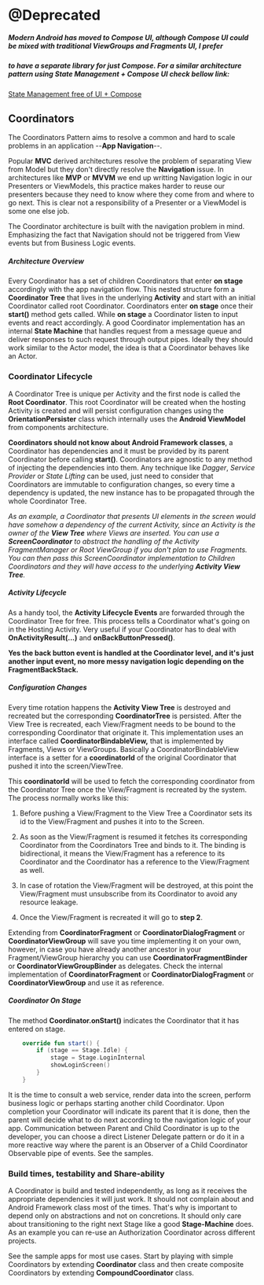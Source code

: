 

# @Deprecated
##### Modern Android has moved to Compose UI, although Compose UI could be mixed with traditional ViewGroups and Fragments UI, I prefer 
##### to have a separate library for just Compose. For a similar architecture pattern using State Management + Compose UI check bellow link:
[State Management free of UI + Compose](https://github.com/pablichjenkov/state-tree)

 ## Coordinators
  The Coordinators Pattern aims to resolve a common and hard to scale problems in an application 
  --**App Navigation**--.
  
  Popular **MVC** derived architectures resolve the problem of separating View from Model but 
  they don't directly resolve the **Navigation** issue. In architectures like **MVP** or **MVVM** 
  we end up writting Navigation logic in our Presenters or ViewModels, this practice makes harder 
  to reuse our presenters because they need to know where they come from and where to go next. This 
  is clear not a responsibility of a Presenter or a ViewModel is some one else job.
  
  The Coordinator architecture is built with the navigation problem in mind. Emphasizing the fact 
  that Navigation should not be triggered from View events but from Business Logic events.
  
  
 ##### Architecture Overview
  Every Coordinator has a set of children Coordinators that enter **on stage** accordingly with the 
  app navigation flow. This nested structure form a **Coordinator Tree** that lives in the 
  underlying **Activity** and start with an initial Coordinator called root Coordinator. 
  Coordinators enter **on stage** once their **start()** method gets called. While **on stage** a 
  Coordinator listen to input events and react accordingly. A good Coordinator implementation has 
  an internal **State Machine** that handles request from a message queue and deliver responses to 
  such request through output pipes. Ideally they should work similar to the Actor model, the idea 
  is that a Coordinator behaves like an Actor.
 
 ### Coordinator Lifecycle
 A Coordinator Tree is unique per Activity and the first node is called the **Root Coordinator**. 
 This root Coordinator will be created when the hosting Activity is created and will persist 
 configuration changes using the **OrientationPersister** class which internally uses the **Android 
 ViewModel** from components architecture.
 
 
 **Coordinators should not know about Android Framework classes**, a Coordinator has dependencies 
 and it must be provided by its parent Coordinator before calling **start()**. Coordinators are 
 agnostic to any method of injecting the dependencies into them. Any technique like *Dagger*, 
 *Service Provider* or *State Lifting* can be used, just need to consider that Coordinators are 
 immutable to configuration changes, so every time a dependency is updated, the new instance 
 has to be propagated through the whole Coordinator Tree.
 
 *As an example, a Coordinator that presents UI elements in the screen would have somehow a 
 dependency of the current Activity, since an Activity is the owner of the **View Tree** where 
 Views are inserted.
 You can use a **ScreenCoordinator** to abstract the handling of the Activity FragmentManager 
 or Root ViewGroup if you don't plan to use Fragments. You can then pass this  ScreenCoordinator 
 implementation to Children Coordinators and they will have access to the underlying **Activity View 
 Tree**.*
 
 
 ##### Activity Lifecycle
 As a handy tool, the **Activity Lifecycle Events** are forwarded through the Coordinator Tree for 
 free. This process tells a Coordinator what's going on in the Hosting Activity. Very useful if 
 your Coordinator has to deal with **OnActivityResult(...)** and **onBackButtonPressed()**.
 
 **Yes the back button event is handled at the Coordinator level, and it's just another input event,
  no more messy navigation logic depending on the FragmentBackStack.**
 
 
 ##### Configuration Changes
 Every time rotation happens the **Activity View Tree** is destroyed and recreated but the 
 corresponding **CoordinatorTree** is persisted. After the View Tree is recreated, each View/Fragment 
 needs to be bound to the corresponding Coordinator that originate it. 
 This implementation uses an interface called **CoordinatorBindableView,** that is implemented by 
 Fragments, Views or ViewGroups. Basically a CoordinatorBindableView interface is a setter for a 
 **coordinatorId** of the original Coordinator that pushed it into the screen/ViewTree.
 
 This **coordinatorId** will be used to fetch the corresponding coordinator from the 
 Coordinator Tree once the View/Fragment is recreated by the system. 
 The process normally works like this:
 
 1. Before pushing a View/Fragment to the View Tree a Coordinator sets its id to the View/Fragment 
 and pushes it into to the Screen.
 
 2. As soon as the View/Fragment is resumed it fetches its corresponding Coordinator from the 
 Coordinators Tree and binds to it. The binding is bidirectional, it means the View/Fragment has a 
 reference to its Coordinator and the Coordinator has a reference to the View/Fragment as well.
 
 3. In case of rotation the View/Fragment will be destroyed, at this point the View/Fragment must 
  unsubscribe from its Coordinator to avoid any resource leakage. 
  
 4. Once the View/Fragment is recreated it will go to **step 2**.
 
 
 Extending from **CoordinatorFragment** or **CoordinatorDialogFragment** or 
 **CoordinatorViewGroup** will save you time implementing it on your own, however, in case you 
 have already another ancestor in your Fragment/ViewGroup hierarchy you can use 
 **CoordinatorFragmentBinder** or **CoordinatorViewGroupBinder** as delegates. Check the internal 
 implementation of **CoordinatorFragment** or **CoordinatorDialogFragment** or 
 **CoordinatorViewGroup** and use it as reference.
 
 
 ##### Coordinator On Stage 
 The method **Coordinator.onStart()** indicates the Coordinator that it has entered on stage.
 ```kotlin
     override fun start() {
         if (stage == Stage.Idle) {
             stage = Stage.LoginInternal
             showLoginScreen()
         }
     }
 ```
 It is the time to consult a web service, render data into the screen, perform business logic or
 perhaps starting another child Coordinator.
 Upon completion your Coordinator will indicate its parent that it is done, then the parent will 
 decide what to do next according to the navigation logic of your app. Communication between 
 Parent and Child Coordinator is up to the developer, you can choose a direct Listener Delegate 
 pattern or do it in a more reactive way where the parent is an Observer of a Child Coordinator 
 Observable pipe of events. See the samples.
 
 
 ### Build times, testability and Share-ability
 A Coordinator is build and tested independently, as long as it receives the appropriate dependencies
 it will just work. It should not complain about and Android Framework class most of the times.
 That's why is important to depend only on abstractions and not on concretions. It should only care
 about transitioning to the right next Stage like a good **Stage-Machine** does.
 As an example you can re-use an Authorization Coordinator across different projects.
 
 See the sample apps for most use cases. Start by playing with simple Coordinators by 
 extending **Coordinator** class and then create composite Coordinators by extending 
 **CompoundCoordinator** class.
 
